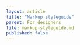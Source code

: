 ```yaml
---
layout: article
title: "Markup styleguide"
parent: For designers
file: markup-styleguide.md
published: false
---
```


